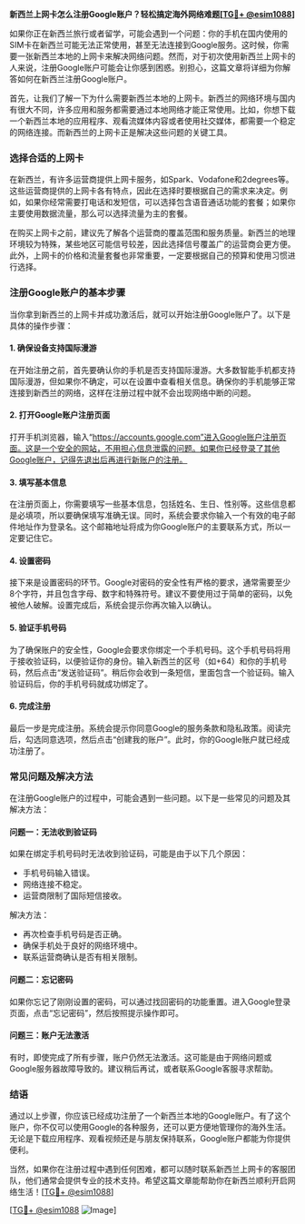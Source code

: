 **新西兰上网卡怎么注册Google账户？轻松搞定海外网络难题[[TG💪+ @esim1088](https://t.me/s/esim1088)]**

如果你正在新西兰旅行或者留学，可能会遇到一个问题：你的手机在国内使用的SIM卡在新西兰可能无法正常使用，甚至无法连接到Google服务。这时候，你需要一张新西兰本地的上网卡来解决网络问题。然而，对于初次使用新西兰上网卡的人来说，注册Google账户可能会让你感到困惑。别担心，这篇文章将详细为你解答如何在新西兰注册Google账户。

首先，让我们了解一下为什么需要新西兰本地的上网卡。新西兰的网络环境与国内有很大不同，许多应用和服务都需要通过本地网络才能正常使用。比如，你想下载一个新西兰本地的应用程序、观看流媒体内容或者使用社交媒体，都需要一个稳定的网络连接。而新西兰的上网卡正是解决这些问题的关键工具。

### **选择合适的上网卡**

在新西兰，有许多运营商提供上网卡服务，如Spark、Vodafone和2degrees等。这些运营商提供的上网卡各有特点，因此在选择时要根据自己的需求来决定。例如，如果你经常需要打电话和发短信，可以选择包含语音通话功能的套餐；如果你主要使用数据流量，那么可以选择流量为主的套餐。

在购买上网卡之前，建议先了解各个运营商的覆盖范围和服务质量。新西兰的地理环境较为特殊，某些地区可能信号较差，因此选择信号覆盖广的运营商会更方便。此外，上网卡的价格和流量套餐也非常重要，一定要根据自己的预算和使用习惯进行选择。

### **注册Google账户的基本步骤**

当你拿到新西兰的上网卡并成功激活后，就可以开始注册Google账户了。以下是具体的操作步骤：

#### **1. 确保设备支持国际漫游**
在开始注册之前，首先要确认你的手机是否支持国际漫游。大多数智能手机都支持国际漫游，但如果你不确定，可以在设置中查看相关信息。确保你的手机能够正常连接到新西兰的网络，这样在注册过程中就不会出现网络中断的问题。

#### **2. 打开Google账户注册页面**
打开手机浏览器，输入“https://accounts.google.com”进入Google账户注册页面。这是一个安全的网站，不用担心信息泄露的问题。如果你已经登录了其他Google账户，记得先退出后再进行新账户的注册。

#### **3. 填写基本信息**
在注册页面上，你需要填写一些基本信息，包括姓名、生日、性别等。这些信息都是必填项，所以要确保填写准确无误。同时，系统会要求你输入一个有效的电子邮件地址作为登录名。这个邮箱地址将成为你Google账户的主要联系方式，所以一定要记住它。

#### **4. 设置密码**
接下来是设置密码的环节。Google对密码的安全性有严格的要求，通常需要至少8个字符，并且包含字母、数字和特殊符号。建议不要使用过于简单的密码，以免被他人破解。设置完成后，系统会提示你再次输入以确认。

#### **5. 验证手机号码**
为了确保账户的安全性，Google会要求你绑定一个手机号码。这个手机号码将用于接收验证码，以便验证你的身份。输入新西兰的区号（如+64）和你的手机号码，然后点击“发送验证码”。稍后你会收到一条短信，里面包含一个验证码。输入验证码后，你的手机号码就成功绑定了。

#### **6. 完成注册**
最后一步是完成注册。系统会提示你同意Google的服务条款和隐私政策。阅读完后，勾选同意选项，然后点击“创建我的账户”。此时，你的Google账户就已经成功注册了。

### **常见问题及解决方法**

在注册Google账户的过程中，可能会遇到一些问题。以下是一些常见的问题及其解决方法：

#### **问题一：无法收到验证码**
如果在绑定手机号码时无法收到验证码，可能是由于以下几个原因：
- 手机号码输入错误。
- 网络连接不稳定。
- 运营商限制了国际短信接收。

解决方法：
- 再次检查手机号码是否正确。
- 确保手机处于良好的网络环境中。
- 联系运营商确认是否有相关限制。

#### **问题二：忘记密码**
如果你忘记了刚刚设置的密码，可以通过找回密码的功能重置。进入Google登录页面，点击“忘记密码”，然后按照提示操作即可。

#### **问题三：账户无法激活**
有时，即使完成了所有步骤，账户仍然无法激活。这可能是由于网络问题或Google服务器故障导致的。建议稍后再试，或者联系Google客服寻求帮助。

### **结语**

通过以上步骤，你应该已经成功注册了一个新西兰本地的Google账户。有了这个账户，你不仅可以使用Google的各种服务，还可以更方便地管理你的海外生活。无论是下载应用程序、观看视频还是与朋友保持联系，Google账户都能为你提供便利。

当然，如果你在注册过程中遇到任何困难，都可以随时联系新西兰上网卡的客服团队，他们通常会提供专业的技术支持。希望这篇文章能帮助你在新西兰顺利开启网络生活！[[TG💪+ @esim1088](https://t.me/s/esim1088)]

[[TG💪+ @esim1088](https://t.me/s/esim1088) ![Image](https://i.postimg.cc/4NQfJmqS/Snipaste-2025-05-13-00-14-12.png)]